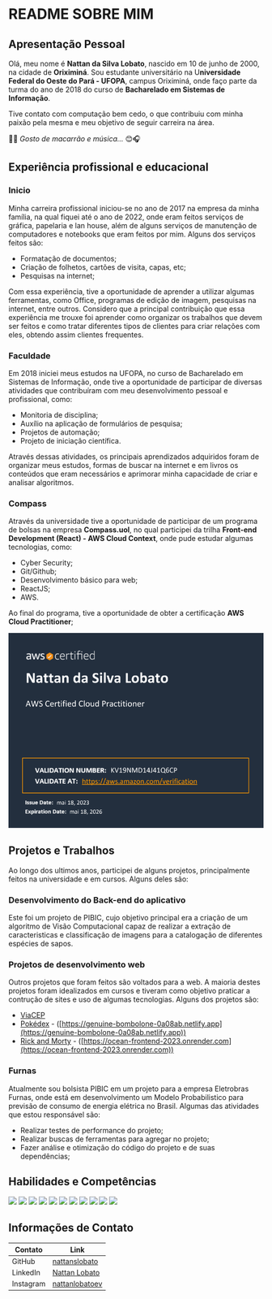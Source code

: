 # README SOBRE MIM 

## Apresentação Pessoal
Olá, meu nome é **Nattan da Silva Lobato**, nascido em 10 de junho de 2000, na cidade de **Oriximiná**. Sou estudante universitário na U**niversidade Federal do Oeste do Pará - UFOPA**, campus Oriximiná, onde faço parte da turma do ano de 2018 do curso de **Bacharelado em Sistemas de Informação**.

Tive contato com computação bem cedo, o que contribuiu com minha paixão pela mesma e meu objetivo de seguir carreira na área. 

🍜😊 *Gosto de macarrão e música...* 😊🎧

## Experiência profissional e educacional

### Inicio
Minha carreira profissional iniciou-se no ano de 2017 na empresa da minha família, na qual fiquei até o ano de 2022, onde eram feitos serviços de gráfica, papelaria e lan house, além de alguns serviços de manutenção de computadores e notebooks que eram feitos por mim. Alguns dos serviços feitos são:
- Formatação de documentos;
- Criação de folhetos, cartões de visita, capas, etc;
- Pesquisas na internet;

Com essa experiência, tive a oportunidade de aprender a utilizar algumas ferramentas, como Office, programas de edição de imagem, pesquisas na internet, entre outros. Considero que a principal contribuição que essa experiência me trouxe foi aprender como organizar os trabalhos que devem ser feitos e como tratar diferentes tipos de clientes para criar relações com eles, obtendo assim clientes frequentes.

### Faculdade
Em 2018 iniciei meus estudos na UFOPA, no curso de Bacharelado em Sistemas de Informação, onde tive a oportunidade de participar de diversas atividades que contribuíram com meu desenvolvimento pessoal e profissional, como:
- Monitoria de disciplina;
- Auxílio na aplicação de formulários de pesquisa;
- Projetos de automação;
- Projeto de iniciação científica.

Através dessas atividades, os principais aprendizados adquiridos foram de organizar meus estudos, formas de buscar na internet e em livros os conteúdos que eram necessários e aprimorar minha capacidade de criar e analisar algoritmos.

### Compass
Através da universidade tive a oportunidade de participar de um programa de bolsas na empresa **Compass.uol**, no qual participei da trilha **Front-end Development (React) - AWS Cloud Context**, onde pude estudar algumas tecnologias, como:
- Cyber Security; 
- Git/Github;
- Desenvolvimento básico para web;
- ReactJS;
- AWS.

Ao final do programa, tive a oportunidade de obter a certificação **AWS Cloud Practitioner**;

![Certificado AWS](AWS-Certified.png)

## Projetos e Trabalhos
Ao longo dos ultimos anos, participei de alguns projetos, principalmente feitos na universidade e em cursos. Alguns deles são:

### Desenvolvimento do Back-end do aplicativo
Este foi um projeto de PIBIC, cujo objetivo principal era a criação de um algoritmo de Visão Computacional capaz de realizar a extração de caracteristicas e classificação de imagens para a catalogação de diferentes espécies de sapos.

### Projetos de desenvolvimento web
Outros projetos que foram feitos são voltados para a web. A maioria destes projetos foram idealizados em cursos e tiveram como objetivo praticar a contrução de sites e uso de algumas tecnologias. Alguns dos projetos são:
- [ViaCEP](https://github.com/nattanslobato/viaCEP)
- [Pokédex](https://github.com/nattanslobato/mc-react-pokedex) - ([https://genuine-bombolone-0a08ab.netlify.app](https://genuine-bombolone-0a08ab.netlify.app))
- [Rick and Morty](https://github.com/nattanslobato/ocean-frontend) - ([https://ocean-frontend-2023.onrender.com](https://ocean-frontend-2023.onrender.com))

### Furnas
Atualmente sou bolsista PIBIC em um projeto para a empresa Eletrobras Furnas, onde está em desenvolvimento um Modelo Probabilistico para previsão de consumo de energia elétrica no Brasil. Algumas das atividades que estou responsável são:
- Realizar testes de performance do projeto;
- Realizar buscas de ferramentas para agregar no projeto;
- Fazer análise e otimização do código do projeto e de suas dependências;

## Habilidades e Competências

<img src="https://img.shields.io/badge/Python-14354C?style=for-the-badge&logo=python&logoColor=white">
<img src="https://img.shields.io/badge/JavaScript-323330?style=for-the-badge&logo=javascript&logoColor=F7DF1E">
<img src="https://img.shields.io/badge/HTML5-E34F26?style=for-the-badge&logo=html5&logoColor=white">
<img src="https://img.shields.io/badge/CSS3-1572B6?style=for-the-badge&logo=css3&logoColor=white">
<img src="https://img.shields.io/badge/MySQL-00000F?style=for-the-badge&logo=mysql&logoColor=white">
<img src="https://img.shields.io/badge/SQLite-07405E?style=for-the-badge&logo=sqlite&logoColor=white">
<img src="https://img.shields.io/badge/React-20232A?style=for-the-badge&logo=react&logoColor=61DAFB">
<img src="https://img.shields.io/badge/Amazon_AWS-232F3E?style=for-the-badge&logo=amazon-aws&logoColor=white">
<img src="https://img.shields.io/badge/Google_Cloud-4285F4?style=for-the-badge&logo=google-cloud&logoColor=white">
<img src="https://img.shields.io/badge/Trello-0052CC?style=for-the-badge&logo=trello&logoColor=white">
<img src="https://img.shields.io/badge/Notion-000000?style=for-the-badge&logo=notion&logoColor=white">

## Informações de Contato
|Contato|Link|
|---|---|
|GitHub|[nattanslobato](https://github.com/nattanslobato)|
|LinkedIn|[Nattan Lobato](https://www.linkedin.com/in/nattan-lobato-a64a95252)|
|Instagram|[nattanlobatoev](https://www.instagram.com/nattanlobatoev/)|

